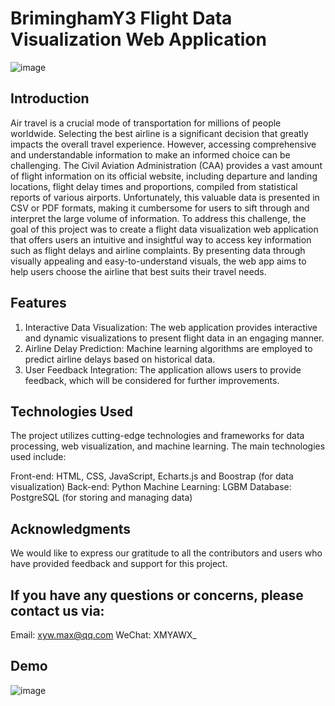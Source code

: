 # BriminghamY3 Flight Data Visualization Web Application
![image](https://github.com/xian-yu626/BriminghamY3/assets/63033890/fc41c62d-e1fa-451f-8b11-c1c889486b73)

## Introduction
Air travel is a crucial mode of transportation for millions of people worldwide. Selecting the best airline is a significant decision that greatly impacts the overall travel experience. However, accessing comprehensive and understandable information to make an informed choice can be challenging. The Civil Aviation Administration (CAA) provides a vast amount of flight information on its official website, including departure and landing locations, flight delay times and proportions, compiled from statistical reports of various airports. Unfortunately, this valuable data is presented in CSV or PDF formats, making it cumbersome for users to sift through and interpret the large volume of information.
To address this challenge, the goal of this project was to create a flight data visualization web application that offers users an intuitive and insightful way to access key information such as flight delays and airline complaints. By presenting data through visually appealing and easy-to-understand visuals, the web app aims to help users choose the airline that best suits their travel needs.

## Features
1. Interactive Data Visualization: The web application provides interactive and dynamic visualizations to present flight data in an engaging manner.
2. Airline Delay Prediction: Machine learning algorithms are employed to predict airline delays based on historical data.
3. User Feedback Integration: The application allows users to provide feedback, which will be considered for further improvements.

## Technologies Used
The project utilizes cutting-edge technologies and frameworks for data processing, web visualization, and machine learning. The main technologies used include:

Front-end: HTML, CSS, JavaScript, Echarts.js and Boostrap (for data visualization)
Back-end: Python
Machine Learning: LGBM
Database: PostgreSQL (for storing and managing data)

## Acknowledgments
We would like to express our gratitude to all the contributors and users who have provided feedback and support for this project.
## If you have any questions or concerns, please contact us via:
Email: xyw.max@qq.com 
WeChat: XMYAWX_
## Demo
![image](https://github.com/xian-yu626/BriminghamY3/assets/63033890/8079d968-ef10-4f29-aacf-056ce456f534)
